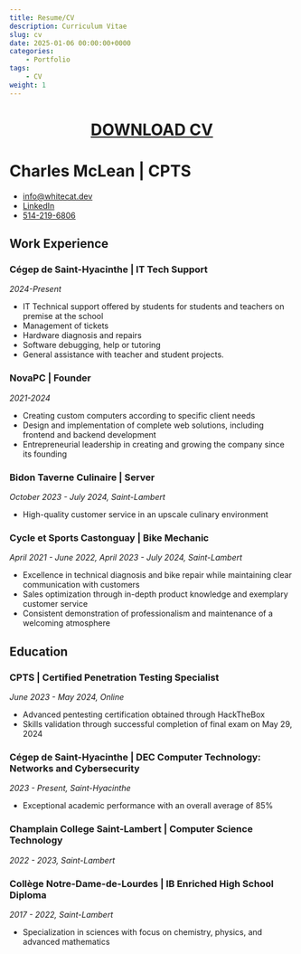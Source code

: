 ```yaml
---
title: Resume/CV
description: Curriculum Vitae 
slug: cv
date: 2025-01-06 00:00:00+0000
categories:
    - Portfolio
tags:
    - CV
weight: 1
---
```

<div style="text-align: center;">

# [DOWNLOAD CV](2025.pdf)

</div>


# Charles McLean | CPTS

- [info@whitecat.dev](mailto:info@whitecat.dev)
- [LinkedIn](https://www.linkedin.com/in/charlesmcleansec/)
- [514-219-6806](tel:+1-514-219-6806)

## Work Experience

### Cégep de Saint-Hyacinthe | IT Tech Support
*2024-Present*
- IT Technical support offered by students for students and teachers on premise at the school
- Management of tickets
- Hardware diagnosis and repairs
- Software debugging, help or tutoring
- General assistance with teacher and student projects.


### NovaPC | Founder
*2021-2024*
- Creating custom computers according to specific client needs
- Design and implementation of complete web solutions, including frontend and backend development  
- Entrepreneurial leadership in creating and growing the company since its founding

### Bidon Taverne Culinaire | Server
*October 2023 - July 2024, Saint-Lambert*
- High-quality customer service in an upscale culinary environment

### Cycle et Sports Castonguay | Bike Mechanic
*April 2021 - June 2022, April 2023 - July 2024, Saint-Lambert*
- Excellence in technical diagnosis and bike repair while maintaining clear communication with customers
- Sales optimization through in-depth product knowledge and exemplary customer service
- Consistent demonstration of professionalism and maintenance of a welcoming atmosphere

## Education

### CPTS | Certified Penetration Testing Specialist
*June 2023 - May 2024, Online*
- Advanced pentesting certification obtained through HackTheBox
- Skills validation through successful completion of final exam on May 29, 2024

### Cégep de Saint-Hyacinthe | DEC Computer Technology: Networks and Cybersecurity
*2023 - Present, Saint-Hyacinthe*
- Exceptional academic performance with an overall average of 85%

### Champlain College Saint-Lambert | Computer Science Technology
*2022 - 2023, Saint-Lambert*

### Collège Notre-Dame-de-Lourdes | IB Enriched High School Diploma
*2017 - 2022, Saint-Lambert*
- Specialization in sciences with focus on chemistry, physics, and advanced mathematics